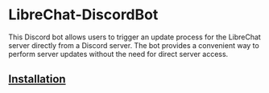 # LibreChat-DiscordBot
This Discord bot allows users to trigger an update process for the LibreChat server directly from a Discord server. The bot provides a convenient way to perform server updates without the need for direct server access. 

## [Installation](https://github.com/Berry-13/LibreChat-DiscordBot/wiki)
